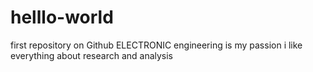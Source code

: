# helllo-world
first repository on Github
ELECTRONIC engineering is my passion
i like everything about research and analysis
